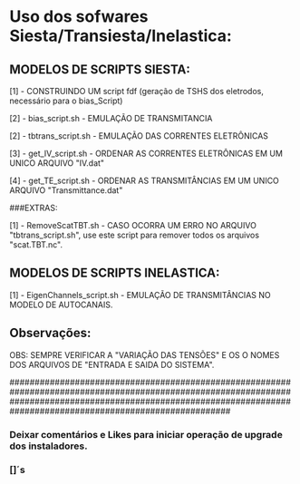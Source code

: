 # Uso dos sofwares Siesta/Transiesta/Inelastica:

## MODELOS DE SCRIPTS SIESTA:

[1] - CONSTRUINDO UM script fdf (geração de TSHS dos eletrodos, necessário para o bias_Script)

[2] - bias_script.sh - EMULAÇÃO DE TRANSMITANCIA

[2] - tbtrans_script.sh - EMULAÇÃO DAS CORRENTES ELETRÔNICAS

[3] - get_IV_script.sh - ORDENAR AS CORRENTES ELETRÔNICAS EM UM UNICO ARQUIVO "IV.dat"

[4] - get_TE_script.sh - ORDENAR AS TRANSMITÂNCIAS EM UM UNICO ARQUIVO "Transmittance.dat"


###EXTRAS:

[1] - RemoveScatTBT.sh - CASO OCORRA UM ERRO NO ARQUIVO "tbtrans_script.sh", use este script para remover todos os arquivos "scat.TBT.nc".

## MODELOS DE SCRIPTS INELASTICA:

[1] - EigenChannels_script.sh - EMULAÇÃO DE TRANSMITÂNCIAS NO MODELO DE AUTOCANAIS.


## Observações:
OBS: SEMPRE VERIFICAR A "VARIAÇÃO DAS TENSÕES" E OS O NOMES DOS ARQUIVOS DE "ENTRADA E SAIDA DO SISTEMA".




####################################################################################################################################################################################################################


### Deixar comentários e Likes para iniciar operação de upgrade dos instaladores.

### []´s
